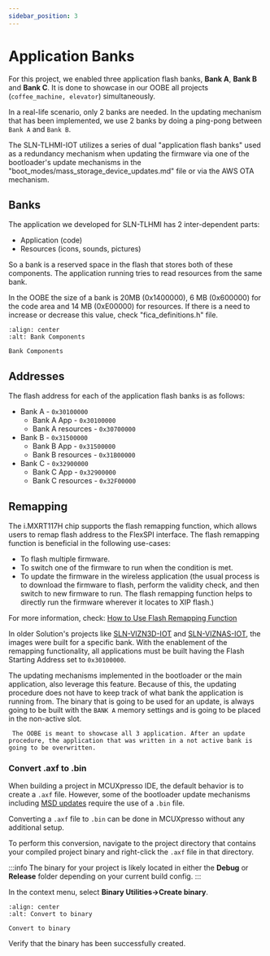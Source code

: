 ```yaml
---
sidebar_position: 3
---
```


# Application Banks

For this project, we enabled three application flash banks, **Bank A**, **Bank B** and **Bank C**. It is done to showcase in our OOBE all projects (`coffee_machine, elevator`) simultaneously.

In a real-life scenario, only 2 banks are needed. In the updating mechanism that has been implemented, we use 2 banks by doing a ping-pong between `Bank A` and `Bank B`.

The SLN-TLHMI-IOT utilizes a series of dual "application flash banks" used as a redundancy mechanism when updating the firmware via one of the bootloader's update mechanisms in the "boot_modes/mass_storage_device_updates.md" file or via the AWS OTA mechanism.

## Banks

The application we developed for SLN-TLHMI has 2 inter-dependent parts:
- Application (code)
- Resources (icons, sounds, pictures)

So a bank is a reserved space in the flash that stores both of these components.
The application running tries to read resources from the same bank.

In the OOBE the size of a bank is 20MB (0x1400000),
6 MB (0x600000) for the code area and 14 MB (0xE00000) for resources.
If there is a need to increase or decrease this value, check "fica_definitions.h" file.

```{figure} ../img/Bank_Components.png
:align: center
:alt: Bank Components

Bank Components
```

## Addresses

The flash address for each of the application flash banks is as follows:

* Bank A - `0x30100000`
    * Bank A App - `0x30100000`
    * Bank A resources - `0x30700000`
* Bank B - `0x31500000`
    * Bank B App - `0x31500000`
    * Bank B resources - `0x31B00000`
* Bank C - `0x32900000`
    * Bank C App - `0x32900000`
    * Bank C resources - `0x32F00000`

## Remapping

The i.MXRT117H chip supports the flash remapping function,
which allows users to remap flash address to the FlexSPI interface.
The flash remapping function is beneficial in the following use-cases:

- To flash multiple firmware.
- To switch one of the firmware to run when the condition is met.
- To update the firmware in the wireless application (the usual process is to download the firmware to flash, perform the validity check, and then switch to new firmware to run. The flash remapping function helps to directly run the firmware wherever it locates to XIP flash.)

For more information, check:
[How to Use Flash Remapping Function](https://www.nxp.com/docs/en/application-note/AN12255.pdf)

In older Solution's projects like [SLN-VIZN3D-IOT](https://www.nxp.com/design/designs/nxp-edgeready-mcu-based-solution-for-3d-face-recognition:VIZN3D)
and [SLN-VIZNAS-IOT](https://www.nxp.com/design/designs/nxp-edgeready-mcu-based-solution-for-face-recognition-with-liveness-detection:SLN-VIZNAS-IOT), the images were built for a specific bank.
With the enablement of the remapping functionality,
all applications must be built having the Flash Starting Address set to `0x30100000`.

The updating mechanisms implemented in the bootloader or the main application, also leverage this feature.
Because of this, the updating procedure does not have to keep track of what bank the application is running from. The binary that is going to be used for an update, is always going to be built with the `BANK A` memory settings and is going to be placed in the non-active slot.

```{warning}
 The OOBE is meant to showcase all 3 application. After an update procedure, the application that was written in a not active bank is going to be overwritten.
```

### Convert .axf to .bin

When building a project in MCUXpresso IDE,
the default behavior is to create a `.axf` file.
However, some of the bootloader update mechanisms including [MSD updates](boot_modes/mass_storage_device_updates.md) require the use of a `.bin` file.

Converting a `.axf` file to `.bin` can be done in MCUXpresso without any additional setup.

To perform this conversion, navigate to the project directory that contains your compiled project binary and right-click the `.axf` file in that directory.

:::info
The binary for your project is likely located in either the **Debug** or **Release** folder depending on your current build config.
:::

In the context menu, select **Binary Utilities->Create binary**.

```{figure} ../img/bootloader/convertToBinary.png
:align: center
:alt: Convert to binary

Convert to binary
```

Verify that the binary has been successfully created.

